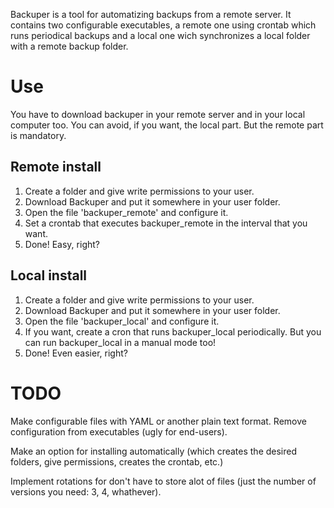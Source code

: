 Backuper is a tool for automatizing backups from a remote server. It contains two configurable executables, a remote one using crontab which runs periodical backups and a local one wich synchronizes a local folder with a remote backup folder.

Use
===

You have to download backuper in your remote server and in your local computer too. You can avoid, if you want, the local part. But the remote part is mandatory.

Remote install
--------------

1. Create a folder and give write permissions to your user.
2. Download Backuper and put it somewhere in your user folder.
3. Open the file 'backuper_remote' and configure it.
4. Set a crontab that executes backuper_remote in the interval that you want.
5. Done! Easy, right?

Local install
-------------

1. Create a folder and give write permissions to your user.
2. Download Backuper and put it somewhere in your user folder.
3. Open the file 'backuper_local' and configure it.
4. If you want, create a cron that runs backuper_local periodically. But you can run backuper_local in a manual mode too!
5. Done! Even easier, right?

TODO
====

Make configurable files with YAML or another plain text format. Remove configuration from executables (ugly for end-users).

Make an option for installing automatically (which creates the desired folders, give permissions, creates the crontab, etc.)

Implement rotations for don't have to store alot of files (just the number of versions you need: 3, 4, whathever).
